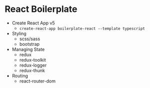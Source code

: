 # React Boilerplate

- Create React App v5
  - `create-react-app boilerplate-react --template typescript`
- Styling
  - scss/sass
  - bootstrap
- Managing State
  - redux
  - redux-toolkit
  - redux-logger
  - redux-thunk
- Routing
  - react-router-dom
